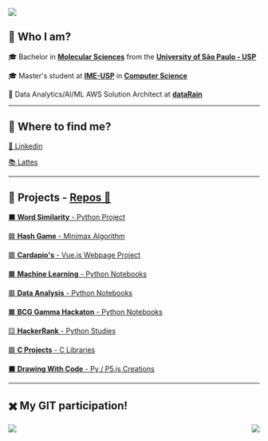 [comment]: <> (Page)

<a href="https://github.com/lucasns97#-who-i-am"><img src="https://img.shields.io/static/v1?label=Overview&message=lucasnseq&color=f8efd4&style=for-the-badge&logo=GitHub"></a>


## 💁 Who I am?

🎓 Bachelor in [**Molecular Sciences**](http://www.cecm.usp.br/) from the [**University of São Paulo - USP**](https://www5.usp.br/)<br/>
  
🎓 Master's student at [**IME-USP**](https://www.ime.usp.br/) in [**Computer Science**](https://www.ime.usp.br/dcc/)<br/>

💼 Data Analytics/AI/ML AWS Solution Architect at [**dataRain**](https://www.datarain.com.br/)<br/>

---

## 🥽 Where to find me?


[👔 Linkedin](https://www.linkedin.com/in/lucasnseq/)<br/>

[📚 Lattes](http://lattes.cnpq.br/8818674058920114)<br/>

---

## 🌈 Projects - [Repos 📂](https://github.com/lucasns97?tab=repositories)

[⬛ **Word Similarity** - Python Project](https://github.com/lucasns97/word_ps)<br/>

[🟦 **Hash Game** - Minimax Algorithm](https://github.com/lucasns97/ex_jogo_da_velha)<br/>

[🟪 **Cardapio's** - Vue.js Webpage Project](https://github.com/lucasns97/cardapio-s)<br/>

[🟫 **Machine Learning** - Python Notebooks](https://github.com/lucasns97/ml_notebooks)<br/>

[🟥 **Data Analysis** - Python Notebooks](https://github.com/lucasns97/data_analysis)<br/>

[🟧 **BCG Gamma Hackaton** - Python Notebooks](https://github.com/lucasns97/hackaton_bcggamma)<br/>

[🟨 **HackerRank** - Python Studies](https://github.com/lucasns97/hackerrank)<br/>

[🟩 **C Projects** - C Libraries](https://github.com/lucasns97/c_projects)<br/>

[⬛ **Drawing With Code** - Py / P5.js Creations](https://github.com/lucasns97/draws)<br/>


---

## ✖️ My GIT participation!

<img align="left" src="https://github-readme-stats.vercel.app/api/top-langs/?username=lucasns97&theme=dracula&hide_langs_below=1&title_color=783c00&text_color=af552e&icon_color=783c00&bg_color=f8efd4&cache_seconds=2300" />

<img align='right' src="https://github-readme-stats.vercel.app/api?username=lucasns97&show_icons=true&title_color=783c00&text_color=af552e&icon_color=783c00&bg_color=f8efd4&cache_seconds=2300">

